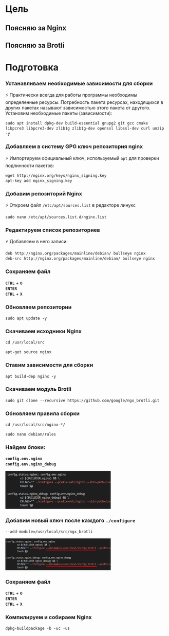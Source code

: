 # Цель
## Поясняю за Nginx
## Поясняю за Brotli
# Подготовка

### Устанавливаем необходимые зависимости для сборки  
⚡ Практически всегда для работы программы необходимы определенные ресурсы. Потребность пакета ресурсах, находящихся в других пакетах называют зависимостью этого пакета от другого. Установим необходимые пакеты (зависимости):  
```
sudo apt install dpkg-dev build-essential gnupg2 git gcc cmake libpcre3 libpcre3-dev zlib1g zlib1g-dev openssl libssl-dev curl unzip -y
```
### Добавляем в систему GPG ключ репозитория nginx
⚡ Импортируем официальный ключ, используемый `apt` для проверки подлинности пакетов:
```
wget http://nginx.org/keys/nginx_signing.key
apt-key add nginx_signing.key
```
### Добавим репозиторий Nginx  
⚡ Откроем  файл `/etc/apt/sources.list` в редакторе линукс
```
sudo nano /etc/apt/sources.list.d/nginx.list
```
### Редактируем список репозиториев
⚡ Добавляем в него записи:
```
deb http://nginx.org/packages/mainline/debian/ bullseye nginx
deb-src http://nginx.org/packages/mainline/debian/ bullseye nginx
```
### Сохраняем файл
**`CTRL`** + **`O`**  
**`ENTER`**  
**`CTRL`** + **`X`**

### Обновляем репозитории
```
sudo apt update -y
```
### Скачиваем исходники Nginx
```
cd /usr/local/src
```

```
apt-get source nginx
```
### Ставим зависимости для сборки
```
apt build-dep nginx -y
```
### Скачиваем модуль Brotli
```
sudo git clone --recursive https://github.com/google/ngx_brotli.git
```
### Обновляем правила сборки
```
cd /usr/local/src/nginx-*/
```

```
sudo nano debian/rules
```
### Найдем блоки:
**`config.env.nginx`**  
**`config.env.nginx_debug`**  

<img src="https://github.com/Z0DEN/images/blob/07970df939b2923d3783818bab483c012dd1184b/Nginx-installing/blocks.png" width="65%" height="65%"/>

### Добавим новый ключ после каждого `./configure`
```
--add-module=/usr/local/src/ngx_brotli
```

<img src="https://github.com/Z0DEN/images/blob/11fc3a569d8eca4d81c677c75940ab36848396b5/Nginx-installing/new-keys.png" width="65%" height="65%"/>

### Сохраняем файл
**`CTRL`** + **`O`**  
**`ENTER`**  
**`CTRL`** + **`X`**

### Компилируем и собираем Nginx
```
dpkg-buildpackage -b -uc -us
```